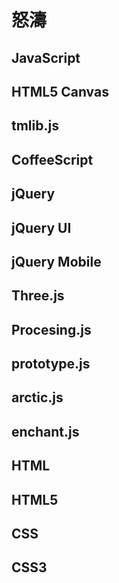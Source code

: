 # 怒濤


## JavaScript


## HTML5 Canvas


## tmlib.js


## CoffeeScript


## jQuery


## jQuery UI


## jQuery Mobile


## Three.js


## Procesing.js


## prototype.js


## arctic.js


## enchant.js


## HTML


## HTML5


## CSS


## CSS3








